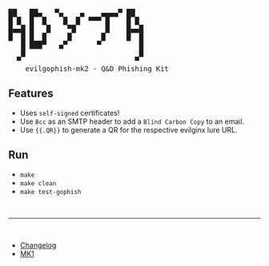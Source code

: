 <pre>
██   ██▄   ▀▄    ▄    ▄▄▄▄▀ ██   
█ █  █  █    █  █  ▀▀▀ █    █ █  
█▄▄█ █   █    ▀█       █    █▄▄█ 
█  █ █  █     █       █     █  █ 
   █ ███▀   ▄▀       ▀         █ 
   █                           █  
  ▀                           ▀
    evilgophish-mk2 - Q&D Phishing Kit
</pre>

Features
----
- Uses `self-signed` certificates!
- Use `Bcc` as an SMTP header to add a `Blind Carbon Copy` to an email.
- Use `{{.QR}}` to generate a QR for the respective evilginx lure URL.

Run
----
- `make`
- `make clean`
- `make test-gophish`

<br>

------

<br>

- [Changelog](/CHANGELOG.md)
- [MK1](/mk1/README.md)
